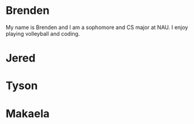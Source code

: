 # Brenden

My name is Brenden and I am a sophomore and CS major at NAU. I enjoy playing volleyball and coding.

# Jered

# Tyson

# Makaela
